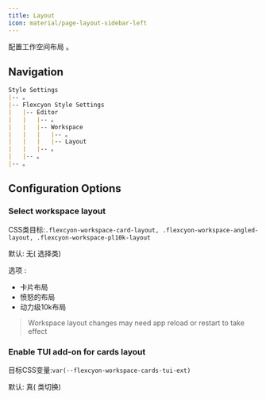 ```yaml
---
title: Layout
icon: material/page-layout-sidebar-left
---
```


配置工作空间布局 。

## Navigation
```md
Style Settings
|-- 。
|-- Flexcyon Style Settings
|   |-- Editor
|   |   |-- 。
|   |   |-- Workspace
|   |   |   |-- 。
|   |   |   |-- Layout
|   |   |-- 。
|   |-- 。
|-- 。
```

## Configuration Options

### Select workspace layout
CSS类目标:`.flexcyon-workspace-card-layout, .flexcyon-workspace-angled-layout, .flexcyon-workspace-pl10k-layout`

默认: 无( 选择类)

选项 :
- 卡片布局
- 愤怒的布局
- 动力级10k布局
> Workspace layout changes may need app reload or restart to take effect

### Enable TUI add-on for cards layout
目标CSS变量:`var(--flexcyon-workspace-cards-tui-ext)`

默认: 真( 类切换)